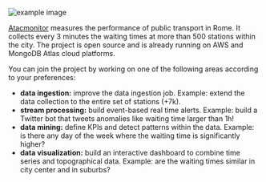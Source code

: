 ![example image](/img_example_line_040.png)

[Atacmonitor](www.atacmonitor.com) measures the performance of public transport in Rome. It collects every 3 minutes the waiting times at more than 500 stations within the city. The project is open source and is already running on AWS and MongoDB Atlas cloud platforms.

You can join the project by working on one of the following areas according to your preferences:

- __data ingestion:__ improve the data ingestion job. Example: extend the data collection to the entire set of stations (+7k).
- __stream processing:__ build event-based real time alerts. Example: build a Twitter bot that tweets anomalies like waiting time larger than 1h!
- __data mining:__ define KPIs and detect patterns within the data. Example: is there any day of the week where the waiting time is significantly higher?
- __data visualization:__ build an interactive dashboard to combine time series and topographical data. Example: are the waiting times similar in city center and in suburbs?
